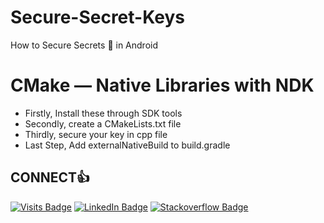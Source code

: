 # Secure-Secret-Keys


How to Secure Secrets 🔑 in Android 

# CMake — Native Libraries with NDK
- Firstly, Install these through SDK tools
- Secondly, create a CMakeLists.txt file
- Thirdly, secure your key in cpp file
- Last Step, Add externalNativeBuild to build.gradle


## CONNECT👍

[![Visits Badge](https://badges.pufler.dev/visits/shamsshykh/shamsshykh)](https://github.com/shamsshykh)
[![LinkedIn Badge](https://img.shields.io/badge/-shamssheikh-blue?style=flat&logo=Linkedin&logoColor=white&link=https://www.linkedin.com/in/shamssheikh/)](https://www.linkedin.com/in/shamssheikh)
[![Stackoverflow Badge](https://img.shields.io/badge/-shams-gray?style=flat&logo=stackoverflow&logoColor=orange&link=https://stackoverflow.com/story/shams-sheikh)](https://stackoverflow.com/users/10540601/shams-sheikh)
